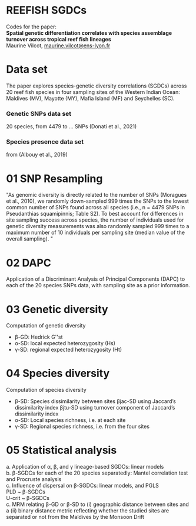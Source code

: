 # REEFISH SGDCs
Codes for the paper:  
__Spatial genetic differentiation correlates with species assemblage turnover across tropical reef fish lineages__  
Maurine Vilcot, maurine.vilcot@ens-lyon.fr


# Data set
The paper explores species-genetic diversity correlations (SGDCs) across 20 reef fish species in four sampling sites of the Western Indian Ocean:
Maldives (MV), Mayotte (MY), Mafia Island (MF) and Seychelles (SC).

### Genetic SNPs data set
20 species, from 4479 to ... SNPs (Donati et al., 2021)

### Species presence data set
from (Albouy et al., 2019)


# 01 SNP Resampling
"As genomic diversity is directly related to the number of SNPs (Moragues et al., 2010), we randomly down-sampled 999 times the SNPs to the lowest common number of SNPs found across all species (i.e., n = 4479 SNPs in Pseudanthias squamipinnis; Table S2). To best account for differences in site sampling success across species, the number of individuals used for genetic diversity measurements was also randomly sampled 999 times to a maximum number of 10 individuals per sampling site (median value of the overall sampling). "


# 02 DAPC
Application of a Discriminant Analysis of Principal Components (DAPC) to each of the 20 species SNPs data, with sampling site as a prior information.


# 03 Genetic diversity
Computation of genetic diversity 
- β-GD: Hedrick G''st 
- α-SD: local expected heterozygosity (Hs) 
- γ-SD: regional expected heterozygosity (Ht) 


# 04 Species diversity
Computation of species diversity 
- β-SD: Species dissimilarity between sites 
	βjac-SD using Jaccard’s dissimilarity index 
	βjtu-SD  using turnover component of Jaccard’s dissimilarity index 
- α-SD: Local species richness, i.e. at each site 
- γ-SD: Regional species richness, i.e. from the four sites 


# 05 Statistical analysis
a. Application of α, β, and γ lineage-based SGDCs: linear models  
b. β-SGDCs for each of the 20 species separatedly: Mantel correlation test and Procruste analysis  
c. Influence of dispersal on β-SGDCs: linear models, and PGLS  
	PLD ~ β-SGDCs  
	U-crit ~ β-SGDCs  
c. MRM relating β-GD or β-SD to (i) geographic distance between sites and a (ii) binary distance metric reflecting whether the studied sites are separated or not from the Maldives by the Monsoon Drift  


